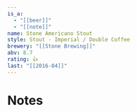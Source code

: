 ```yaml
---
is_a:
  - "[[beer]]"
  - "[[note]]"
name: Stone Americano Stout
style: Stout - Imperial / Double Coffee
brewery: "[[Stone Brewing]]"
abv: 8.7
rating: 👍
last: "[[2016-04]]"
---
```

# Notes

